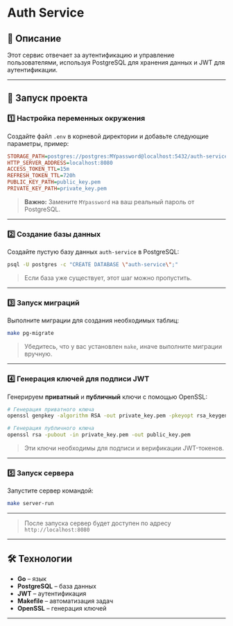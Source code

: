 # Auth Service

## 📌 Описание
Этот сервис отвечает за аутентификацию и управление пользователями, используя PostgreSQL для хранения данных и JWT для аутентификации.

---

## 🚀 Запуск проекта

### 1️⃣ Настройка переменных окружения
Создайте файл `.env` в корневой директории и добавьте следующие параметры, пример:

```ini
STORAGE_PATH=postgres://postgres:MYpassword@localhost:5432/auth-service?sslmode=disable
HTTP_SERVER_ADDRESS=localhost:8080
ACCESS_TOKEN_TTL=15m
REFRESH_TOKEN_TTL=720h
PUBLIC_KEY_PATH=public_key.pem
PRIVATE_KEY_PATH=private_key.pem
```

> **Важно:** Замените `MYpassword` на ваш реальный пароль от PostgreSQL.

---

### 2️⃣ Создание базы данных

Создайте пустую базу данных `auth-service` в PostgreSQL:
```sh
psql -U postgres -c "CREATE DATABASE \"auth-service\";"
```
> Если база уже существует, этот шаг можно пропустить.

---

### 3️⃣ Запуск миграций

Выполните миграции для создания необходимых таблиц:
```sh
make pg-migrate
```

> Убедитесь, что у вас установлен `make`, иначе выполните миграции вручную.

---

### 4️⃣ Генерация ключей для подписи JWT

Генерируем **приватный** и **публичный** ключи с помощью OpenSSL:

```sh
# Генерация приватного ключа
openssl genpkey -algorithm RSA -out private_key.pem -pkeyopt rsa_keygen_bits:2048
```
```sh
# Генерация публичного ключа
openssl rsa -pubout -in private_key.pem -out public_key.pem
```

> Эти ключи необходимы для подписи и верификации JWT-токенов.

---

### 5️⃣ Запуск сервера

Запустите сервер командой:
```sh
make server-run
```
---

> После запуска сервер будет доступен по адресу `http://localhost:8080`

---

## 🛠 Технологии
- **Go** – язык
- **PostgreSQL** – база данных
- **JWT** – аутентификация
- **Makefile** – автоматизация задач
- **OpenSSL** – генерация ключей

---
